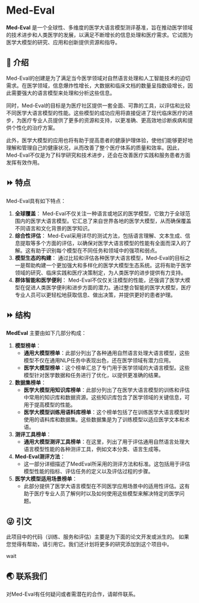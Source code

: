 # Med-Eval

**Med-Eval** 是一个全球性、多维度的医学大语言模型测评基准，旨在推动医学领域的技术进步和人类医学的发展，以满足不断增长的信息处理和医疗需求。它试图为医学大模型的研究、应用和创新提供资源和指导。

## 🔬 介绍

Med-Eval的创建是为了满足当今医学领域对自然语言处理和人工智能技术的迫切需求。在医学领域，信息爆炸性增长，大数据和临床文档的数量呈指数级增长，因此需要强大的语言模型来处理和分析这些信息。

同时，Med-Eval的目标是为医疗社区提供一套全面、可靠的工具，以评估和比较不同医学大语言模型的性能。这些模型的成功应用将直接促进了现代临床医疗的进步，为医疗专业人员提供了更多的资源和支持，以更准确、更高效地诊断疾病和提供个性化的治疗方案。

此外，医学大模型的应用也将有助于提高患者的健康护理体验，使他们能够更好地理解和管理自己的健康状况，从而改善了整个医疗体系的质量和效率。因此，Med-Eval不仅是为了科学研究和技术进步，还会在改善医疗实践和服务患者方面发挥有效作用。

## ⏩ 特点

Med-Eval具有如下特点：

1. **全球覆盖**： Med-Eval不仅关注一种语言或地区的医学模型，它致力于全球范围内的医学大语言模型。它汇总了来自世界各地的医学大模型，从而确保覆盖不同语言和文化背景的医学知识。
2. **综合性评估**： Med-Eval采用详尽的测试方法，包括语言理解、文本生成、信息提取等多个方面的评估，以确保对医学大语言模型的性能有全面而深入的了解。这有助于识别每个模型在不同任务和领域中的强项和弱点。
3. **模型生态的构建**： 通过比较和评估各种医学大语言模型，Med-Eval的目标之一是帮助构建一个更加强大和多样化的医学大模型生态系统。这将有助于医学领域的研究、临床实践和医疗决策制定，为人类医学的进步提供有力支持。
4. **群体智能和医学便利**： Med-Eval不仅仅关注模型的性能，还强调了医学大模型在促进人类医学便利和进步方面的潜力。通过整合智能的医学大模型，医疗专业人员可以更轻松地获取信息、做出决策，并提供更好的患者护理。

## ⏩ 结构

**MedEval** 主要由如下几部分构成：

1. **模型榜单**：
   - **通用大模型榜单**：此部分列出了各种通用自然语言处理大语言模型，这些模型不仅在通用NLP任务中表现出色，还在医学领域有潜力应用。
   - **医学大模型榜单**：这个榜单汇总了专门用于医学领域的大语言模型。这些模型针对医学数据和任务进行了优化，以提供更准确的结果。
2. **数据集榜单**：
   - **医学大模型用知识库榜单**：此部分列出了在医学大语言模型的训练和评估中常用的知识库和数据资源。这些知识库包含了医学领域的关键信息，可用于提高模型的性能。
   - **医学大模型训练用语料库榜单**：这个榜单包括了在训练医学大语言模型时使用的语料库和数据集。这些数据集是为了训练模型以适应医学文本和术语。
3. **测评工具榜单**：
   - **通用大模型测评工具榜单**：在这里，列出了用于评估通用自然语言处理大语言模型性能的各种测评工具，例如文本分类、语言生成等。
4. **Med-Eval测评方法**：
   - 这一部分详细描述了MedEval所采用的测评方法和标准。这包括用于评估模型性能的指标、评估任务的定义以及评估过程的步骤。
5. **医学大模型适用场景榜单**：
   - 此部分提供了医学大语言模型在不同医学应用场景中的适用性评估。这有助于医疗专业人员了解何时以及如何使用这些模型来解决特定的医学问题。

## 😜 引文

此项目中的代码（训练、服务和评估）主要是为下面的论文开发或派生的。 如果您觉得有帮助，请引用它。我们还计划将更多的研究添加到这个项目中。

wait

## 🌏 联系我们

对Med-Eval有任何疑问或者需潜在的合作，请邮件联系。

<!--more-->
